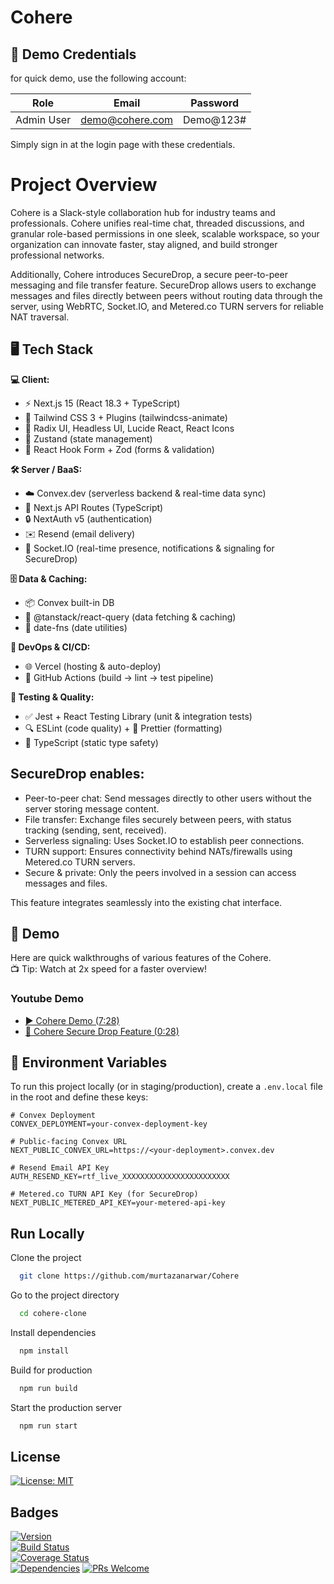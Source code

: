 # Cohere
## 🧪 Demo Credentials

for quick demo, use the following account:

| Role       | Email                     | Password   |
| ---------- | ------------------------- | ---------- |
| Admin User | demo@cohere.com     | Demo@123#  |

Simply sign in at the login page with these credentials.
# Project Overview

Cohere is a Slack-style collaboration hub for industry teams and professionals. Cohere unifies real-time chat, threaded discussions, and granular role-based permissions in one sleek, scalable workspace, so your organization can innovate faster, stay aligned, and build stronger professional networks.

Additionally, Cohere introduces SecureDrop, a secure peer-to-peer messaging and file transfer feature. SecureDrop allows users to exchange messages and files directly between peers without routing data through the server, using WebRTC, Socket.IO, and Metered.co TURN servers for reliable NAT traversal.
## 🖥️ Tech Stack

**💻 Client:**  
- ⚡ Next.js 15 (React 18.3 + TypeScript)  
- 🎨 Tailwind CSS 3 + Plugins (tailwindcss-animate)  
- 🧩 Radix UI, Headless UI, Lucide React, React Icons  
- 🌱 Zustand (state management)  
- 📝 React Hook Form + Zod (forms & validation)  

**🛠️ Server / BaaS:**  
- ☁️ Convex.dev (serverless backend & real-time data sync)  
- 🔌 Next.js API Routes (TypeScript)  
- 🔒 NextAuth v5 (authentication)
- ✉️ Resend (email delivery) 
- 🔔 Socket.IO (real-time presence, notifications & signaling for SecureDrop)

**🗄️ Data & Caching:**  
- 📦 Convex built-in DB  
- 🔄 @tanstack/react-query (data fetching & caching)  
- 📅 date-fns (date utilities)  

**🚀 DevOps & CI/CD:**  
- 🌐 Vercel (hosting & auto-deploy)  
- 🤖 GitHub Actions (build → lint → test pipeline)   

**🧪 Testing & Quality:**  
- ✅ Jest + React Testing Library (unit & integration tests)  
- 🔍 ESLint (code quality) + 🎨 Prettier (formatting)  
- 🔐 TypeScript (static type safety)  

## SecureDrop enables:
- Peer-to-peer chat: Send messages directly to other users without the server storing message content.
- File transfer: Exchange files securely between peers, with status tracking (sending, sent, received).
- Serverless signaling: Uses Socket.IO to establish peer connections.
- TURN support: Ensures connectivity behind NATs/firewalls using Metered.co TURN servers.
- Secure & private: Only the peers involved in a session can access messages and files.

This feature integrates seamlessly into the existing chat interface.

## 🚀 Demo

Here are quick walkthroughs of various features of the Cohere.  
📺 Tip: Watch at 2x speed for a faster overview!

### Youtube Demo
- [▶️ Cohere Demo (7:28)](https://youtu.be/ssDTyOHcHuI)
- [🔐 Cohere Secure Drop Feature (0:28)](https://youtu.be/-N1kZTby4dQ)

## 🔐 Environment Variables

To run this project locally (or in staging/production), create a `.env.local` file in the root and define these keys:

```dotenv
# Convex Deployment
CONVEX_DEPLOYMENT=your-convex-deployment-key

# Public-facing Convex URL
NEXT_PUBLIC_CONVEX_URL=https://<your-deployment>.convex.dev

# Resend Email API Key
AUTH_RESEND_KEY=rtf_live_XXXXXXXXXXXXXXXXXXXXXXXX

# Metered.co TURN API Key (for SecureDrop)
NEXT_PUBLIC_METERED_API_KEY=your-metered-api-key
```
## Run Locally

Clone the project

```bash
  git clone https://github.com/murtazanarwar/Cohere
```

Go to the project directory

```bash
  cd cohere-clone
```

Install dependencies

```bash
  npm install
```

Build for production

```bash
  npm run build
```

Start the production server

```bash
  npm run start
```
## License

[![License: MIT](https://img.shields.io/badge/License-MIT-green.svg)](https://choosealicense.com/licenses/mit/)  

## Badges

[![Version](https://img.shields.io/npm/v/cohere.svg)](https://www.npmjs.com/package/cohere)  
[![Build Status](https://img.shields.io/github/actions/workflow/status/your-username/cohere/ci.yml?branch=main)](https://github.com/your-username/cohere/actions)  
[![Coverage Status](https://img.shields.io/codecov/c/gh/your-username/cohere/main.svg)](https://codecov.io/gh/your-username/cohere)  
[![Dependencies](https://img.shields.io/librariesio/release/npm/cohere)](https://libraries.io/npm/cohere) 
[![PRs Welcome](https://img.shields.io/badge/PRs-welcome-brightgreen.svg)](https://github.com/your-username/cohere/pulls)  
